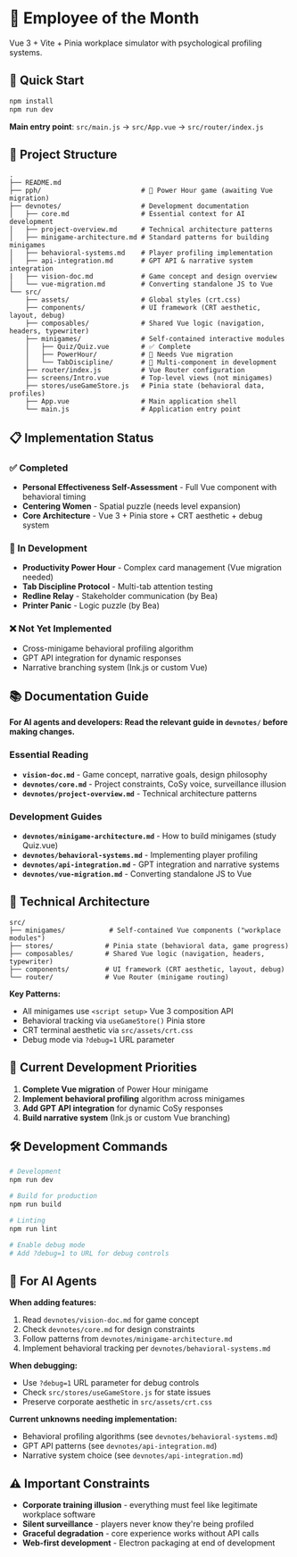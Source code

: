 # 🏢 Employee of the Month

Vue 3 + Vite + Pinia workplace simulator with psychological profiling systems.

## 🚀 Quick Start

```bash
npm install
npm run dev
```

**Main entry point**: `src/main.js` → `src/App.vue` → `src/router/index.js`

## 📁 Project Structure

```
.
├── README.md
├── pph/                         # 🚨 Power Hour game (awaiting Vue migration)
├── devnotes/                    # Development documentation
│   ├── core.md                  # Essential context for AI development
│   ├── project-overview.md      # Technical architecture patterns
│   ├── minigame-architecture.md # Standard patterns for building minigames
│   ├── behavioral-systems.md    # Player profiling implementation
│   ├── api-integration.md       # GPT API & narrative system integration
|   ├── vision-doc.md            # Game concept and design overview
│   └── vue-migration.md         # Converting standalone JS to Vue
└── src/
    ├── assets/                  # Global styles (crt.css)
    ├── components/              # UI framework (CRT aesthetic, layout, debug)
    ├── composables/             # Shared Vue logic (navigation, headers, typewriter)
    ├── minigames/               # Self-contained interactive modules
    │   ├── Quiz/Quiz.vue        # ✅ Complete
    │   ├── PowerHour/           # 🔄 Needs Vue migration
    │   └── TabDiscipline/       # 🔄 Multi-component in development
    ├── router/index.js          # Vue Router configuration
    ├── screens/Intro.vue        # Top-level views (not minigames)
    ├── stores/useGameStore.js   # Pinia state (behavioral data, profiles)
    ├── App.vue                  # Main application shell
    └── main.js                  # Application entry point
```

## 📋 Implementation Status

### ✅ Completed

- **Personal Effectiveness Self-Assessment** - Full Vue component with behavioral timing
- **Centering Women** - Spatial puzzle (needs level expansion)
- **Core Architecture** - Vue 3 + Pinia store + CRT aesthetic + debug system

### 🔄 In Development

- **Productivity Power Hour** - Complex card management (Vue migration needed)
- **Tab Discipline Protocol** - Multi-tab attention testing
- **Redline Relay** - Stakeholder communication (by Bea)
- **Printer Panic** - Logic puzzle (by Bea)

### ❌ Not Yet Implemented

- Cross-minigame behavioral profiling algorithm
- GPT API integration for dynamic responses
- Narrative branching system (Ink.js or custom Vue)

## 📚 Documentation Guide

**For AI agents and developers: Read the relevant guide in `devnotes/` before making changes.**

### Essential Reading

- **`vision-doc.md`** - Game concept, narrative goals, design philosophy
- **`devnotes/core.md`** - Project constraints, CoSy voice, surveillance illusion
- **`devnotes/project-overview.md`** - Technical architecture patterns

### Development Guides

- **`devnotes/minigame-architecture.md`** - How to build minigames (study Quiz.vue)
- **`devnotes/behavioral-systems.md`** - Implementing player profiling
- **`devnotes/api-integration.md`** - GPT integration and narrative systems
- **`devnotes/vue-migration.md`** - Converting standalone JS to Vue

## 🔧 Technical Architecture

```
src/
├── minigames/           # Self-contained Vue components ("workplace modules")
├── stores/             # Pinia state (behavioral data, game progress)
├── composables/        # Shared Vue logic (navigation, headers, typewriter)
├── components/         # UI framework (CRT aesthetic, layout, debug)
└── router/             # Vue Router (minigame routing)
```

**Key Patterns:**

- All minigames use `<script setup>` Vue 3 composition API
- Behavioral tracking via `useGameStore()` Pinia store
- CRT terminal aesthetic via `src/assets/crt.css`
- Debug mode via `?debug=1` URL parameter

## 🎯 Current Development Priorities

1. **Complete Vue migration** of Power Hour minigame
2. **Implement behavioral profiling** algorithm across minigames
3. **Add GPT API integration** for dynamic CoSy responses
4. **Build narrative system** (Ink.js or custom Vue branching)

## 🛠️ Development Commands

```bash
# Development
npm run dev

# Build for production
npm run build

# Linting
npm run lint

# Enable debug mode
# Add ?debug=1 to URL for debug controls
```

## 🤖 For AI Agents

**When adding features:**

1. Read `devnotes/vision-doc.md` for game concept
2. Check `devnotes/core.md` for design constraints
3. Follow patterns from `devnotes/minigame-architecture.md`
4. Implement behavioral tracking per `devnotes/behavioral-systems.md`

**When debugging:**

- Use `?debug=1` URL parameter for debug controls
- Check `src/stores/useGameStore.js` for state issues
- Preserve corporate aesthetic in `src/assets/crt.css`

**Current unknowns needing implementation:**

- Behavioral profiling algorithms (see `devnotes/behavioral-systems.md`)
- GPT API patterns (see `devnotes/api-integration.md`)
- Narrative system choice (see `devnotes/api-integration.md`)

## ⚠️ Important Constraints

- **Corporate training illusion** - everything must feel like legitimate workplace software
- **Silent surveillance** - players never know they're being profiled
- **Graceful degradation** - core experience works without API calls
- **Web-first development** - Electron packaging at end of development
